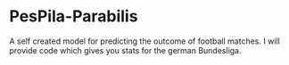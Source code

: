 PesPila-Parabilis
=================

A self created model for predicting the outcome of football matches.
I will provide code which gives you stats for the german Bundesliga.